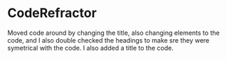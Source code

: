 # CodeRefractor
Moved code around by changing the title, also changing elements to the code, and I also double checked the headings to make sre they were symetrical with the code. I also added a title to the code. 
